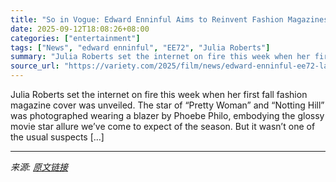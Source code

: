 ```yaml
---
title: "So in Vogue: Edward Enninful Aims to Reinvent Fashion Magazines With New Venture EE72"
date: 2025-09-12T18:08:26+08:00
categories: ["entertainment"]
tags: ["News", "edward enninful", "EE72", "Julia Roberts"]
summary: "Julia Roberts set the internet on fire this week when her first fall fashion magazine cover was unveiled. The star of &#8220;Pretty Woman&#8221; and &#8220;Notting Hill&#8221; was photographed wearing"
source_url: "https://variety.com/2025/film/news/edward-enninful-ee72-launch-vogue-1236515784/"
---
```


Julia Roberts set the internet on fire this week when her first fall fashion magazine cover was unveiled. The star of &#8220;Pretty Woman&#8221; and &#8220;Notting Hill&#8221; was photographed wearing a blazer by Phoebe Philo, embodying the glossy movie star allure we’ve come to expect of the season. But it wasn’t one of the usual suspects [&#8230;]

---

*来源: [原文链接](https://variety.com/2025/film/news/edward-enninful-ee72-launch-vogue-1236515784/)*
